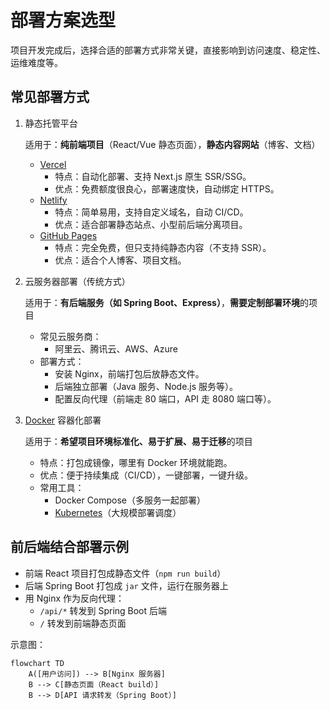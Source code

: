 # 部署方案选型

项目开发完成后，选择合适的部署方式非常关键，直接影响到访问速度、稳定性、运维难度等。

## 常见部署方式

1. 静态托管平台

    适用于：**纯前端项目**（React/Vue 静态页面），**静态内容网站**（博客、文档）

    - [Vercel](https://vercel.com)
      - 特点：自动化部署、支持 Next.js 原生 SSR/SSG。
      - 优点：免费额度很良心，部署速度快，自动绑定 HTTPS。
    - [Netlify](https://www.netlify.com)
      - 特点：简单易用，支持自定义域名，自动 CI/CD。
      - 优点：适合部署静态站点、小型前后端分离项目。
    - [GitHub Pages](https://pages.github.com)
      - 特点：完全免费，但只支持纯静态内容（不支持 SSR）。
      - 优点：适合个人博客、项目文档。

2. 云服务器部署（传统方式）

    适用于：**有后端服务（如 Spring Boot、Express）**，**需要定制部署环境**的项目

    - 常见云服务商：
      - 阿里云、腾讯云、AWS、Azure
    - 部署方式：
      - 安装 Nginx，前端打包后放静态文件。
      - 后端独立部署（Java 服务、Node.js 服务等）。
      - 配置反向代理（前端走 80 端口，API 走 8080 端口等）。

3. [Docker](https://www.docker.com) 容器化部署

    适用于：**希望项目环境标准化、易于扩展、易于迁移**的项目

    - 特点：打包成镜像，哪里有 Docker 环境就能跑。
    - 优点：便于持续集成（CI/CD），一键部署，一键升级。
    - 常用工具：
      - Docker Compose（多服务一起部署）
      - [Kubernetes](https://kubernetes.io)（大规模部署调度）

## 前后端结合部署示例

- 前端 React 项目打包成静态文件（`npm run build`）
- 后端 Spring Boot 打包成 `jar` 文件，运行在服务器上
- 用 Nginx 作为反向代理：
  - `/api/*` 转发到 Spring Boot 后端
  - `/` 转发到前端静态页面

示意图：

```mermaid
flowchart TD
    A([用户访问]) --> B[Nginx 服务器]
    B --> C[静态页面（React build）]
    B --> D[API 请求转发（Spring Boot）]
```
